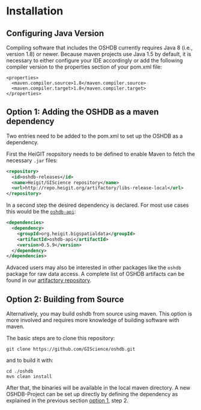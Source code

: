 Installation
============

## Configuring Java Version

Compiling software that includes the OSHDB currently requires Java 8
(i.e., version 1.8) or newer. Because maven projects use Java 1.5 by default, it is necessary to either configure your IDE accordingly or add the following
compiler version to the properties section of your pom.xml file:

```
<properties>
  <maven.compiler.source>1.8</maven.compiler.source>
  <maven.compiler.target>1.8</maven.compiler.target>
</properties>
```

## Option 1: Adding the OSHDB as a maven dependency 

Two entries need to be added to the pom.xml to set up the OSHDB as a dependency.

First the HeiGIT reopsitory needs to be defined to enable Maven to fetch the necessary `.jar` files:

```xml
<repository>
  <id>oshdb-releases</id>
  <name>Heigit/GIScience repository</name>
  <url>http://repo.heigit.org/artifactory/libs-release-local</url>
</repository>
```

In a second step the desired dependency is declared. For most use cases this would be the [`oshdb-api`](api.md):

```xml
<dependencies>
  <dependency>
    <groupId>org.heigit.bigspatialdata</groupId>
    <artifactId>oshdb-api</artifactId>
    <version>0.5.9</version>
  </dependency>
</dependencies>
```

Advaced users may also be interested in other packages like the `oshdb` package for raw data access. A complete list of OSHDB artifacts can be found in our [artifactory repository](http://repo.heigit.org/artifactory/webapp/#/artifacts/browse/tree/General/libs-release-local/org/heigit/bigspatialdata).


## Option 2: Building from Source

Alternatively, you may build oshdb from source using maven. This option is more involved and requires more knowledge of building software with maven.

The basic steps are to clone this repository:

```
git clone https://github.com/GIScience/oshdb.git
```

and to build it with:

```
cd ./oshdb
mvn clean install
```

After that, the binaries will be available in the local maven directory. A new OSHDB-Project can be set up directly by defining the dependency as explained in the previous section [option 1](#option-1:-adding-the-oshdb-as-a-maven-dependency), step 2.
